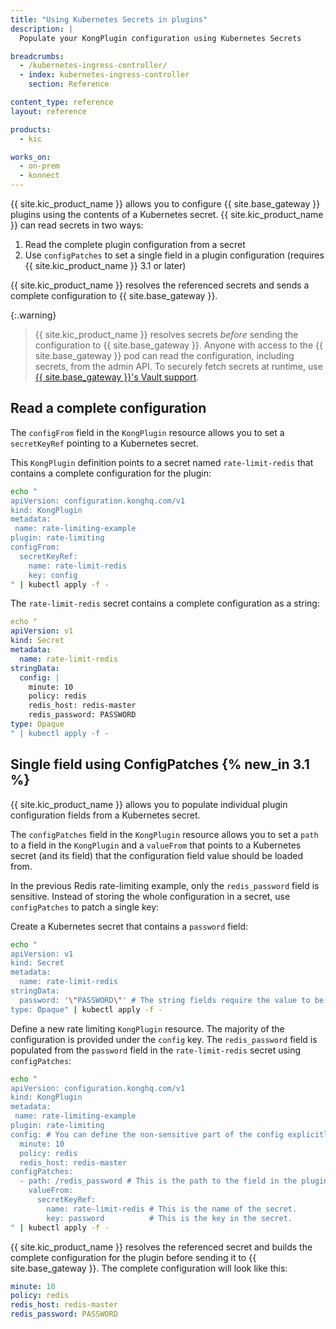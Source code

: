 ```yaml
---
title: "Using Kubernetes Secrets in plugins"
description: |
  Populate your KongPlugin configuration using Kubernetes Secrets

breadcrumbs:
  - /kubernetes-ingress-controller/
  - index: kubernetes-ingress-controller
    section: Reference

content_type: reference
layout: reference

products:
  - kic

works_on:
  - on-prem
  - konnect
---
```


{{ site.kic_product_name }} allows you to configure {{ site.base_gateway }} plugins using the contents of a Kubernetes secret. {{ site.kic_product_name }} can read secrets in two ways:

1. Read the complete plugin configuration from a secret
1. Use `configPatches` to set a single field in a plugin configuration (requires {{ site.kic_product_name }} 3.1 or later)

{{ site.kic_product_name }} resolves the referenced secrets and sends a complete configuration to {{ site.base_gateway }}.

{:.warning}
> {{ site.kic_product_name }} resolves secrets _before_ sending the configuration to {{ site.base_gateway }}. Anyone with access to the {{ site.base_gateway }} pod can read the configuration, including secrets, from the admin API. To securely fetch secrets at runtime, use [{{ site.base_gateway }}'s Vault support](/gateway/entities/vault/).

## Read a complete configuration

The `configFrom` field in the `KongPlugin` resource allows you to set a `secretKeyRef` pointing to a Kubernetes secret.

This `KongPlugin` definition points to a secret named `rate-limit-redis` that contains a complete configuration for the plugin:

```bash
echo "
apiVersion: configuration.konghq.com/v1
kind: KongPlugin
metadata:
 name: rate-limiting-example
plugin: rate-limiting
configFrom:
  secretKeyRef:
    name: rate-limit-redis
    key: config
" | kubectl apply -f -
```

The `rate-limit-redis` secret contains a complete configuration as a string:

```yaml
echo "
apiVersion: v1
kind: Secret
metadata:
  name: rate-limit-redis
stringData:
  config: |
    minute: 10
    policy: redis
    redis_host: redis-master
    redis_password: PASSWORD
type: Opaque
" | kubectl apply -f -
```

## Single field using ConfigPatches {% new_in 3.1 %}

{{ site.kic_product_name }} allows you to populate individual plugin configuration fields from a Kubernetes secret.

The `configPatches` field in the `KongPlugin` resource allows you to set a `path` to a field in the `KongPlugin` and a `valueFrom` that points to a Kubernetes secret (and its field) that the configuration field value should be loaded from.

In the previous Redis rate-limiting example, only the `redis_password` field is sensitive. Instead of storing the whole configuration in a secret, use `configPatches` to patch a single key:

Create a Kubernetes secret that contains a `password` field:

```bash
echo "
apiVersion: v1
kind: Secret
metadata:
  name: rate-limit-redis
stringData:
  password: '\"PASSWORD\"' # The string fields require the value to be quoted in double quotation marks.
type: Opaque" | kubectl apply -f -
```

Define a new rate limiting `KongPlugin` resource. The majority of the configuration is provided under the `config` key. The `redis_password` field is populated from the `password` field in the `rate-limit-redis` secret using `configPatches`:

```bash
echo "
apiVersion: configuration.konghq.com/v1
kind: KongPlugin
metadata:
 name: rate-limiting-example
plugin: rate-limiting
config: # You can define the non-sensitive part of the config explicitly here.
  minute: 10
  policy: redis
  redis_host: redis-master
configPatches:
  - path: /redis_password # This is the path to the field in the plugin's configuration this patch will populate.
    valueFrom:
      secretKeyRef:
        name: rate-limit-redis # This is the name of the secret.
        key: password          # This is the key in the secret.
" | kubectl apply -f -
```

{{ site.kic_product_name }} resolves the referenced secret and builds the complete configuration for the plugin before sending it to {{ site.base_gateway }}. The complete configuration will look like this:

```yaml
minute: 10
policy: redis
redis_host: redis-master
redis_password: PASSWORD
```